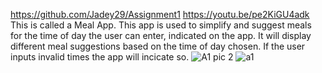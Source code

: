 https://github.com/Jadey29/Assignment1
https://youtu.be/pe2KiGU4adk
This is called a Meal App. This app is used to simplify and suggest meals for the time of day the user can enter, indicated on the app. It will display different meal suggestions based on the time of day chosen. If the user inputs invalid times the app will incicate so.
![A1 pic 2](https://github.com/user-attachments/assets/e58ac82f-37af-4ca2-b639-b14c3d94df77)
![a1](https://github.com/user-attachments/assets/591a9fe4-394a-4bf3-b390-0b3a86fa49a6)
